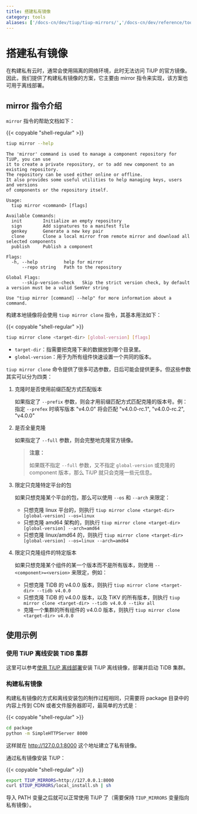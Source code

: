 ```yaml
---
title: 搭建私有镜像
category: tools
aliases: ['/docs-cn/dev/tiup/tiup-mirrors/','/docs-cn/dev/reference/tools/tiup/mirror/']
---
```


# 搭建私有镜像

在构建私有云时，通常会使用隔离的网络环境，此时无法访问 TiUP 的官方镜像。因此，我们提供了构建私有镜像的方案，它主要由 mirror 指令来实现，该方案也可用于离线部署。

## mirror 指令介绍

`mirror` 指令的帮助文档如下：

{{< copyable "shell-regular" >}}

```bash
tiup mirror --help
```

```
The 'mirror' command is used to manage a component repository for TiUP, you can use
it to create a private repository, or to add new component to an existing repository.
The repository can be used either online or offline.
It also provides some useful utilities to help managing keys, users and versions
of components or the repository itself.

Usage:
  tiup mirror <command> [flags]

Available Commands:
  init        Initialize an empty repository
  sign        Add signatures to a manifest file
  genkey      Generate a new key pair
  clone       Clone a local mirror from remote mirror and download all selected components
  publish     Publish a component

Flags:
  -h, --help          help for mirror
      --repo string   Path to the repository

Global Flags:
      --skip-version-check   Skip the strict version check, by default a version must be a valid SemVer string

Use "tiup mirror [command] --help" for more information about a command.
```

构建本地镜像将会使用 `tiup mirror clone` 指令，其基本用法如下：

{{< copyable "shell-regular" >}}

```bash
tiup mirror clone <target-dir> [global-version] [flags]
```

- `target-dir`：指需要把克隆下来的数据放到哪个目录里。
- `global-version`：用于为所有组件快速设置一个共同的版本。

`tiup mirror clone` 命令提供了很多可选参数，日后可能会提供更多。但这些参数其实可以分为四类：

1. 克隆时是否使用前缀匹配方式匹配版本

    如果指定了 `--prefix` 参数，则会才用前缀匹配方式匹配克隆的版本号。例：指定 `--prefex` 时填写版本 "v4.0.0" 将会匹配 "v4.0.0-rc.1", "v4.0.0-rc.2", "v4.0.0"

2. 是否全量克隆

    如果指定了 `--full` 参数，则会完整地克隆官方镜像。

    > **注意：**
    >
    > 如果既不指定 `--full` 参数，又不指定 `global-version` 或克隆的 component 版本，那么 TiUP 就只会克隆一些元信息。

3. 限定只克隆特定平台的包

    如果只想克隆某个平台的包，那么可以使用 `--os` 和 `--arch` 来限定：

    - 只想克隆 linux 平台的，则执行 `tiup mirror clone <target-dir> [global-version] --os=linux`
    - 只想克隆 amd64 架构的，则执行 `tiup mirror clone <target-dir> [global-version] --arch=amd64`
    - 只想克隆 linux/amd64 的，则执行 `tiup mirror clone <target-dir> [global-version] --os=linux --arch=amd64`

4. 限定只克隆组件的特定版本

    如果只想克隆某个组件的某一个版本而不是所有版本，则使用 `--<component>=<version>` 来限定，例如：

    - 只想克隆 TiDB 的 v4.0.0 版本，则执行 `tiup mirror clone <target-dir> --tidb v4.0.0`
    - 只想克隆 TiDB 的 v4.0.0 版本，以及 TiKV 的所有版本，则执行 `tiup mirror clone <target-dir> --tidb v4.0.0 --tikv all`
    - 克隆一个集群的所有组件的 v4.0.0 版本，则执行 `tiup mirror clone <target-dir> v4.0.0`

## 使用示例

### 使用 TiUP 离线安装 TiDB 集群

这里可以参考[使用 TiUP 离线部署](/production-offline-deployment-using-tiup.md)安装 TiUP 离线镜像，部署并启动 TiDB 集群。

### 构建私有镜像

构建私有镜像的方式和离线安装包的制作过程相同，只需要将 package 目录中的内容上传到 CDN 或者文件服务器即可，最简单的方式是：

{{< copyable "shell-regular" >}}

```bash
cd package
python -m SimpleHTTPServer 8000
```

这样就在 <http://127.0.0.1:8000> 这个地址建立了私有镜像。

通过私有镜像安装 TiUP：

{{< copyable "shell-regular" >}}

```bash
export TIUP_MIRRORS=http://127.0.0.1:8000
curl $TIUP_MIRRORS/local_install.sh | sh
```

导入 PATH 变量之后就可以正常使用 TiUP 了（需要保持 `TIUP_MIRRORS` 变量指向私有镜像）。
